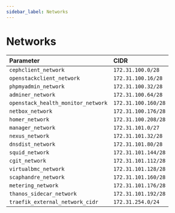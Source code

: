 ```yaml
---
sidebar_label: Networks
---
```


# Networks

| Parameter                          | CIDR                |
|:-----------------------------------|:--------------------|
| `cephclient_network`               | `172.31.100.0/28`   |
| `openstackclient_network`          | `172.31.100.16/28`  |
| `phpmyadmin_network`               | `172.31.100.32/28`  |
| `adminer_network`                  | `172.31.100.64/28`  |
| `openstack_health_monitor_network` | `172.31.100.160/28` |
| `netbox_network`                   | `172.31.100.176/28` |
| `homer_network`                    | `172.31.100.208/28` |
| `manager_network`                  | `172.31.101.0/27`   |
| `nexus_network`                    | `172.31.101.32/28`  |
| `dnsdist_network`                  | `172.31.101.80/28`  |
| `squid_network`                    | `172.31.101.144/28` |
| `cgit_network`                     | `172.31.101.112/28` |
| `virtualbmc_network`               | `172.31.101.128/28` |
| `scaphandre_network`               | `172.31.101.160/28` |
| `metering_network`                 | `172.31.101.176/28` |
| `thanos_sidecar_network`           | `172.31.101.192/28` |
| `traefik_external_network_cidr`    | `172.31.254.0/24`   |
